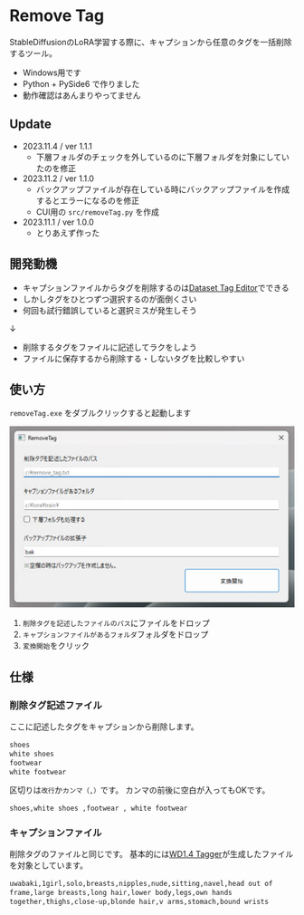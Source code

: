 # Remove Tag

StableDiffusionのLoRA学習する際に、キャプションから任意のタグを一括削除するツール。

- Windows用です
- Python + PySide6 で作りました
- 動作確認はあんまりやってません


## Update

- 2023.11.4 / ver 1.1.1
  - 下層フォルダのチェックを外しているのに下層フォルダを対象にしていたのを修正
- 2023.11.2 / ver 1.1.0
  - バックアップファイルが存在している時にバックアップファイルを作成するとエラーになるのを修正
  - CUI用の `src/removeTag.py` を作成
- 2023.11.1 / ver 1.0.0
  - とりあえず作った


## 開発動機
- キャプションファイルからタグを削除するのは[Dataset Tag Editor](https://github.com/toshiaki1729/stable-diffusion-webui-dataset-tag-editor)でできる
- しかしタグをひとつずつ選択するのが面倒くさい
- 何回も試行錯誤していると選択ミスが発生しそう

↓

- 削除するタグをファイルに記述してラクをしよう
- ファイルに保存するから削除する・しないタグを比較しやすい

## 使い方

`removeTag.exe` をダブルクリックすると起動します

![removeTag起動画面](img/ss_01.png)

1. `削除タグを記述したファイルのパス`にファイルをドロップ
2. `キャプションファイルがあるフォルダ`フォルダをドロップ
3. `変換開始`をクリック

## 仕様

### 削除タグ記述ファイル
ここに記述したタグをキャプションから削除します。
```
shoes
white shoes
footwear
white footwear
```
区切りは`改行`か`カンマ（,）`です。
カンマの前後に空白が入ってもOKです。
```
shoes,white shoes ,footwear , white footwear
```

### キャプションファイル
削除タグのファイルと同じです。
基本的には[WD1.4 Tagger](https://github.com/picobyte/stable-diffusion-webui-wd14-tagger)が生成したファイルを対象としています。
```
uwabaki,1girl,solo,breasts,nipples,nude,sitting,navel,head out of frame,large breasts,long hair,lower body,legs,own hands together,thighs,close-up,blonde hair,v arms,stomach,bound wrists
```